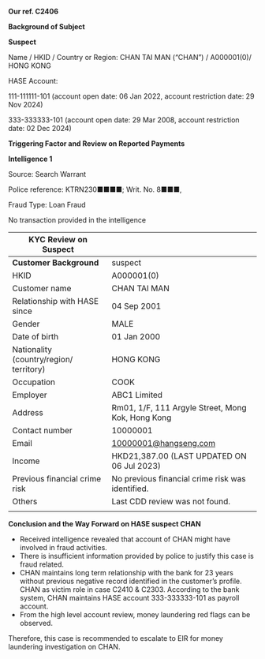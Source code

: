 **Our ref. C2406**

**Background of Subject**

**Suspect**

Name / HKID / Country or Region: CHAN TAI MAN (“CHAN”) / A000001(0)/ HONG KONG

HASE Account:

111-111111-101 (account open date: 06 Jan 2022, account restriction date: 29 Nov 2024)

333-333333-101 (account open date: 29 Mar 2008, account restriction date: 02 Dec 2024)

**Triggering Factor and Review on Reported Payments**

**Intelligence 1**

Source: Search Warrant

Police reference: KTRN230■■■■; Writ. No. 8■■■,

Fraud Type: Loan Fraud

No transaction provided in the intelligence

| **KYC Review on Suspect** |  |
| --- | --- |
| **Customer Background** | suspect |
| HKID | A000001(0) |
| Customer name | CHAN TAI MAN |
| Relationship with HASE since | 04 Sep 2001 |
| Gender | MALE |
| Date of birth | 01 Jan 2000 |
| Nationality (country/region/ territory) | HONG KONG |
| Occupation | COOK |
| Employer | ABC1 Limited |
| Address | Rm01, 1/F, 111 Argyle Street, Mong Kok, Hong Kong |
| Contact number | 10000001 |
| Email | 10000001@hangseng.com |
| Income | HKD21,387.00 (LAST UPDATED ON 06 Jul 2023) |
| Previous financial crime risk | No previous financial crime risk was identified. |
| Others | Last CDD review was not found. |
|  |

**Conclusion and the Way Forward on HASE suspect CHAN**

* Received intelligence revealed that account of CHAN might have involved in fraud activities.
* There is insufficient information provided by police to justify this case is fraud related.
* CHAN maintains long term relationship with the bank for 23 years without previous negative record identified in the customer’s profile. CHAN as victim role in case C2410 & C2303. According to the bank system, CHAN maintains HASE account 333-333333-101 as payroll account.
* From the high level account review, money laundering red flags can be observed.

Therefore, this case is recommended to escalate to EIR for money laundering investigation on CHAN.